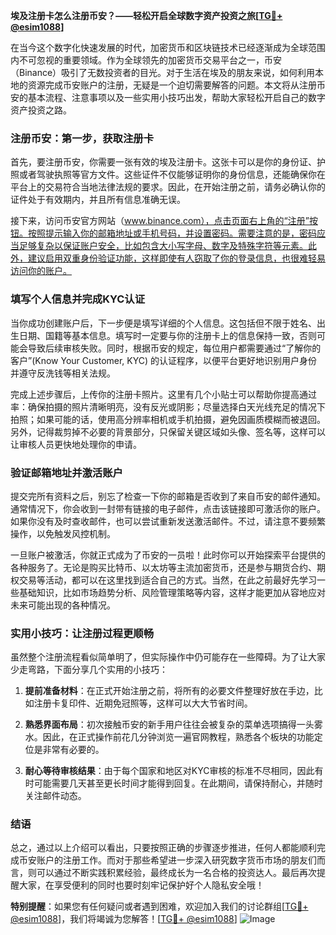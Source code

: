 **埃及注册卡怎么注册币安？——轻松开启全球数字资产投资之旅[[TG💪+ @esim1088](https://t.me/s/esim1088)]**

在当今这个数字化快速发展的时代，加密货币和区块链技术已经逐渐成为全球范围内不可忽视的重要领域。作为全球领先的加密货币交易平台之一，币安（Binance）吸引了无数投资者的目光。对于生活在埃及的朋友来说，如何利用本地的资源完成币安账户的注册，无疑是一个迫切需要解答的问题。本文将从注册币安的基本流程、注意事项以及一些实用小技巧出发，帮助大家轻松开启自己的数字资产投资之路。

### 注册币安：第一步，获取注册卡

首先，要注册币安，你需要一张有效的埃及注册卡。这张卡可以是你的身份证、护照或者驾驶执照等官方文件。这些证件不仅能够证明你的身份信息，还能确保你在平台上的交易符合当地法律法规的要求。因此，在开始注册之前，请务必确认你的证件处于有效期内，并且所有信息准确无误。

接下来，访问币安官方网站（www.binance.com），点击页面右上角的“注册”按钮。按照提示输入你的邮箱地址或手机号码，并设置密码。需要注意的是，密码应当足够复杂以保证账户安全，比如包含大小写字母、数字及特殊字符等元素。此外，建议启用双重身份验证功能，这样即使有人窃取了你的登录信息，也很难轻易访问你的账户。

### 填写个人信息并完成KYC认证

当你成功创建账户后，下一步便是填写详细的个人信息。这包括但不限于姓名、出生日期、国籍等基本信息。填写时一定要与你的注册卡上的信息保持一致，否则可能会导致后续审核失败。同时，根据币安的规定，每位用户都需要通过“了解你的客户”(Know Your Customer, KYC) 的认证程序，以便平台更好地识别用户身份并遵守反洗钱等相关法规。

完成上述步骤后，上传你的注册卡照片。这里有几个小贴士可以帮助你提高通过率：确保拍摄的照片清晰明亮，没有反光或阴影；尽量选择白天光线充足的情况下拍照；如果可能的话，使用高分辨率相机或手机拍摄，避免因画质模糊而被退回。另外，记得裁剪掉不必要的背景部分，只保留关键区域如头像、签名等，这样可以让审核人员更快地处理你的申请。

### 验证邮箱地址并激活账户

提交完所有资料之后，别忘了检查一下你的邮箱是否收到了来自币安的邮件通知。通常情况下，你会收到一封带有链接的电子邮件，点击该链接即可激活你的账户。如果你没有及时查收邮件，也可以尝试重新发送激活邮件。不过，请注意不要频繁操作，以免触发风控机制。

一旦账户被激活，你就正式成为了币安的一员啦！此时你可以开始探索平台提供的各种服务了。无论是购买比特币、以太坊等主流加密货币，还是参与期货合约、期权交易等活动，都可以在这里找到适合自己的方式。当然，在此之前最好先学习一些基础知识，比如市场趋势分析、风险管理策略等内容，这样才能更加从容地应对未来可能出现的各种情况。

### 实用小技巧：让注册过程更顺畅

虽然整个注册流程看似简单明了，但实际操作中仍可能存在一些障碍。为了让大家少走弯路，下面分享几个实用的小技巧：

1. **提前准备材料**：在正式开始注册之前，将所有的必要文件整理好放在手边，比如注册卡复印件、近期免冠照等，这样可以大大节省时间。
   
2. **熟悉界面布局**：初次接触币安的新手用户往往会被复杂的菜单选项搞得一头雾水。因此，在正式操作前花几分钟浏览一遍官网教程，熟悉各个板块的功能定位是非常有必要的。

3. **耐心等待审核结果**：由于每个国家和地区对KYC审核的标准不尽相同，因此有时可能需要几天甚至更长时间才能得到回复。在此期间，请保持耐心，并随时关注邮件动态。

### 结语

总之，通过以上介绍可以看出，只要按照正确的步骤逐步推进，任何人都能顺利完成币安账户的注册工作。而对于那些希望进一步深入研究数字货币市场的朋友们而言，则可以通过不断实践积累经验，最终成长为一名合格的投资达人。最后再次提醒大家，在享受便利的同时也要时刻牢记保护好个人隐私安全哦！

**特别提醒**：如果您有任何疑问或者遇到困难，欢迎加入我们的讨论群组[[TG💪+ @esim1088](https://t.me/s/esim1088)]，我们将竭诚为您解答！[[TG💪+ @esim1088](https://t.me/s/esim1088)] ![Image](https://i.postimg.cc/4NQfJmqS/Snipaste-2025-05-13-00-14-12.png)